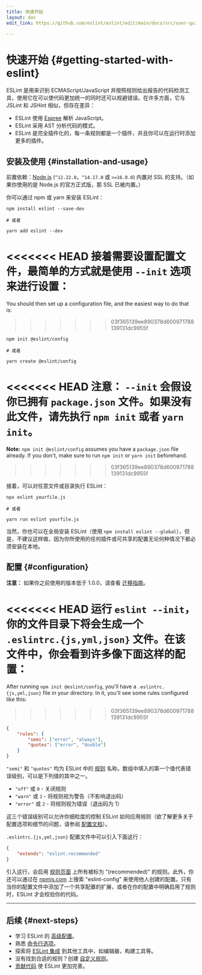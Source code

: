 ```yaml
---
title: 快速开始
layout: doc
edit_link: https://github.com/eslint/eslint/edit/main/docs/src/user-guide/getting-started.md

---
```

<!-- Note: No pull requests accepted for this file. See README.md in the root directory for details. -->

# 快速开始 {#getting-started-with-eslint}

ESLint 是用来识别 ECMAScript/JavaScript 并按照规则给出报告的代码检测工具，使用它在可以使代码更加统一的同时还可以规避错误。在许多方面，它与 JSLint 和 JSHint 相似，但存在差异：

* ESLint 使用 [Espree](https://github.com/eslint/espree) 解析 JavaScript。
* ESLint 采用 AST 分析代码的模式。
* ESLint 是完全插件化的，每一条规则都是一个插件，并且你可以在运行时添加更多的插件。

## 安装及使用 {#installation-and-usage}

前置依赖：[Node.js](https://nodejs.org/en/) (`^12.22.0`，`^14.17.0` 或 `>=16.0.0`) 内置对 SSL 的支持。（如果你使用的是 Node.js 的官方正式版，那 SSL 已被内置。）

你可以通过 npm 或 yarn 来安装 ESLint：

```shell
npm install eslint --save-dev

# 或者

yarn add eslint --dev
```

<<<<<<< HEAD
接着需要设置配置文件，最简单的方式就是使用 `--init` 选项来进行设置：
=======
You should then set up a configuration file, and the easiest way to do that is:
>>>>>>> 03f365139ee890378d600971788139131dc9955f

```shell
npm init @eslint/config

# 或者

yarn create @eslint/config
```

<<<<<<< HEAD
**注意：** `--init` 会假设你已拥有 `package.json` 文件。如果没有此文件，请先执行 `npm init` 或者 `yarn init`。
=======
**Note:** `npm init @eslint/config` assumes you have a `package.json` file already. If you don't, make sure to run `npm init` or `yarn init` beforehand.
>>>>>>> 03f365139ee890378d600971788139131dc9955f

接着，可以对任意文件或目录执行 ESLint：

```shell
npx eslint yourfile.js

# 或者

yarn run eslint yourfile.js
```

当然，你也可以在全局安装 ESLint（使用 `npm install eslint --global`），但是，不建议这样做，因为你所使用的任何插件或可共享的配置无论何种情况下都必须安装在本地。

## 配置 {#configuration}

**注意：** 如果你之前使用的版本低于 1.0.0，请查看 [迁移指南](migrating-to-1.0.0)。

<<<<<<< HEAD
运行 `eslint --init`，你的文件目录下将会生成一个 `.eslintrc.{js,yml,json}` 文件。在该文件中，你会看到许多像下面这样的配置：
=======
After running `npm init @eslint/config`, you'll have a `.eslintrc.{js,yml,json}` file in your directory. In it, you'll see some rules configured like this:
>>>>>>> 03f365139ee890378d600971788139131dc9955f

```json
{
    "rules": {
        "semi": ["error", "always"],
        "quotes": ["error", "double"]
    }
}
```

`"semi"` 和 `"quotes"` 均为 ESLint 中的 [规则](/docs/rules) 名称。数组中填入的第一个值代表错误级别，可以是下列值的其中之一。

* `"off"` 或 `0` - 关闭规则
* `"warn"` 或 `1` - 将规则视为警告（不影响退出码）
* `"error"` 或 `2` - 将规则视为错误（退出码为 1）

这三个错误级别可以允许你细粒度的控制 ESLint 如何应用规则（欲了解更多关于配置选项和细节的问题，请参阅 [配置文档](configuring/)）。

`.eslintrc.{js,yml,json}` 配置文件中可以引入下面这行：

```json
{
    "extends": "eslint:recommended"
}
```

引入这行，会启用 [规则页面](/docs/rules) 上所有被标为 "(recommended)" 的规则。此外，你还可以通过在 [npmjs.com](https://www.npmjs.com/search?q=eslint-config) 上搜索 "eslint-config" 来使用他人创建的配置。只有当你的配置文件中添加了一个共享配置的扩展，或者在你的配置中明确启用了规则时，ESLint 才会校验你的代码。

---

## 后续 {#next-steps}

* 学习 ESLint 的 [高级配置](configuring/)。
* 熟悉 [命令行选项](command-line-interface)。
* 探索将 [ESLint 集成](integrations) 到其他工具中，如编辑器，构建工具等。
* 没有找到合适的规则？创建 [自定义规则](/docs/developer-guide/working-with-rules)。
* [贡献代码](/docs/developer-guide/contributing/) 使 ESLint 更加完善。

